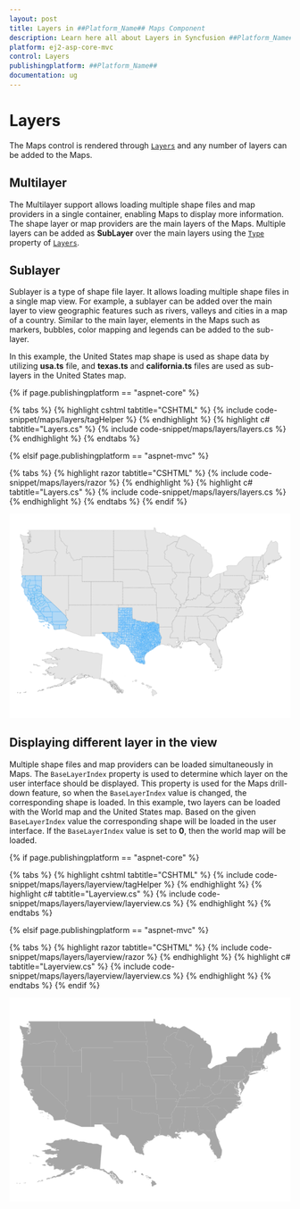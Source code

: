 ```yaml
---
layout: post
title: Layers in ##Platform_Name## Maps Component
description: Learn here all about Layers in Syncfusion ##Platform_Name## Maps component and more.
platform: ej2-asp-core-mvc
control: Layers
publishingplatform: ##Platform_Name##
documentation: ug
---
```


# Layers

The Maps control is rendered through [`Layers`](https://help.syncfusion.com/cr/aspnetcore-js2/Syncfusion.EJ2.Maps.Maps.html#Syncfusion_EJ2_Maps_Maps_Layers) and any number of layers can be added to the Maps.

## Multilayer

The Multilayer support allows loading multiple shape files and map providers in a single container, enabling Maps to display more information. The shape layer or map providers are the main layers of the Maps. Multiple layers can be added as **SubLayer** over the main layers using the [`Type`](https://help.syncfusion.com/cr/aspnetcore-js2/Syncfusion.EJ2.Maps.Type.html) property of [`Layers`](https://help.syncfusion.com/cr/aspnetcore-js2/Syncfusion.EJ2.Maps.Maps.html#Syncfusion_EJ2_Maps_Maps_Layers).

## Sublayer

Sublayer is a type of shape file layer. It allows loading multiple shape files in a single map view. For example, a sublayer can be added over the main layer to view geographic features such as rivers, valleys and cities in a map of a country. Similar to the main layer, elements in the Maps such as markers, bubbles, color mapping and legends can be added to the sub-layer.

In this example, the United States map shape is used as shape data by utilizing **usa.ts** file, and **texas.ts** and **california.ts** files are used as sub-layers in the United States map.

{% if page.publishingplatform == "aspnet-core" %}

{% tabs %}
{% highlight cshtml tabtitle="CSHTML" %}
{% include code-snippet/maps/layers/tagHelper %}
{% endhighlight %}
{% highlight c# tabtitle="Layers.cs" %}
{% include code-snippet/maps/layers/layers.cs %}
{% endhighlight %}
{% endtabs %}

{% elsif page.publishingplatform == "aspnet-mvc" %}

{% tabs %}
{% highlight razor tabtitle="CSHTML" %}
{% include code-snippet/maps/layers/razor %}
{% endhighlight %}
{% highlight c# tabtitle="Layers.cs" %}
{% include code-snippet/maps/layers/layers.cs %}
{% endhighlight %}
{% endtabs %}
{% endif %}



![Maps with sublayer](./images/Layers/layer.PNG)

## Displaying different layer in the view

Multiple shape files and map providers can be loaded simultaneously in Maps. The `BaseLayerIndex` property is used to determine which layer on the user interface should be displayed. This property is used for the Maps drill-down feature, so when the `BaseLayerIndex` value is changed, the corresponding shape is loaded. In this example, two layers can be loaded with the World map and the United States map. Based on the given `BaseLayerIndex` value the corresponding shape will be loaded in the user interface. If the `BaseLayerIndex` value is set to **0**, then the world map will be loaded.

{% if page.publishingplatform == "aspnet-core" %}

{% tabs %}
{% highlight cshtml tabtitle="CSHTML" %}
{% include code-snippet/maps/layers/layerview/tagHelper %}
{% endhighlight %}
{% highlight c# tabtitle="Layerview.cs" %}
{% include code-snippet/maps/layers/layerview/layerview.cs %}
{% endhighlight %}
{% endtabs %}

{% elsif page.publishingplatform == "aspnet-mvc" %}

{% tabs %}
{% highlight razor tabtitle="CSHTML" %}
{% include code-snippet/maps/layers/layerview/razor %}
{% endhighlight %}
{% highlight c# tabtitle="Layerview.cs" %}
{% include code-snippet/maps/layers/layerview/layerview.cs %}
{% endhighlight %}
{% endtabs %}
{% endif %}



![Maps with layer view](./images/Layers/layerview.PNG)
